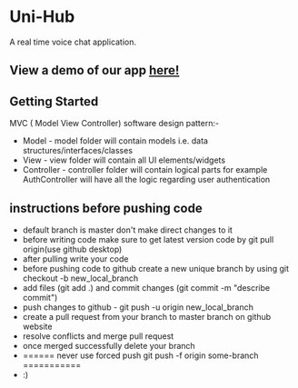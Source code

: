# Uni-Hub

A real time voice chat application.

## View a demo of our app [here!](https://drive.google.com/file/d/17lo8H7c34olpV6NPQBgg-QyN490d9NCq/view?usp=sharing) 

## Getting Started

MVC ( Model View Controller) software design pattern:-

* Model - model folder will contain models i.e. data structures/interfaces/classes
* View - view folder will contain all UI elements/widgets 
* Controller - controller folder will contain logical parts for example AuthController will have all the logic regarding user authentication

## instructions before pushing code

* default branch is master don't make direct changes to it
* before writing code make sure to get latest version code by git pull origin(use github desktop)
* after pulling write your code
* before pushing code to github create a new unique branch by using git checkout -b new_local_branch
* add files (git add .) and commit changes (git commit -m "describe commit")
* push changes to github - git push -u origin new_local_branch
* create a pull request from your branch to master branch on github website
* resolve conflicts and merge pull request
* once merged successfully delete your branch
* ====== never use forced push git push -f origin some-branch ===========
* :)

